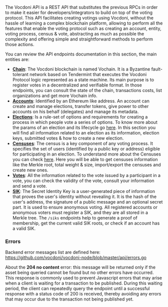 The Vocdoni API is a REST API that substitutes the previous RPCs in order to make it easier for  developers/integrators to build on top of the voting protocol. This API facilitates creating votings using Vocdoni, without the hassle of learning a complex blockchain platform, allowing to perform all the features that enable the voting protocol such as creating an account, entity, voting process, census & vote, abstracting as much as possible the complexity and offering simple and straightforward methods to perform those actions. 

You can review the API endpoints documentation in this section, the main entities are:

- [**Chain**](chain): The Vocdoni blockchain is named Vochain. It is a Byzantine fault-tolerant network based on Tendermint that executes the Vocdoni Protocol logic represented as a state machine. Its main purpose is to register votes in a  decentralized and verifiable format. In those endpoints, you can consult the state of the chain, transactions costs,  list organizations and get more Vochain info.
- [**Accounts**](accounts): Identified by an Ethereum like address. An account can create and manage elections, transfer tokens, give power to other accounts on his behalf (delegates) and manage its metadata.
- [**Elections**](elections): Is a rule-set of options and requirements for creating a process in which people vote a series of options. To know more about the params of an election and its lifecycle go [here](../get-started/intro#23-elections). In this section you will find all information related to an election as its information, election keys, submitted votes & how to create a new election.
- [**Censuses**](censuses): The census is a key component of any voting process. It specifies the set of users (identified by a public key or address) eligible for participating in an election. To understand more about the Censuses you can check [here](../get-started/intro#21-the-census). Here you will be able to get censuses information like the Merkle root, total weight & size, import/export the censuses and create new ones.
- [**Votes**](votes): All the information related to the vote issued by a participant in a vote, you can check the validity of the vote, consult your information and send a vote.
- [**SIK**](sik): The Secret Identity Key is a user-generated piece of information that proves the user's identity without revealing it. It is the hash of the user's address, the signature of a public message and an optional secret part. It is used to ensure anonymous voting. All registered accounts or anonymous voters must register a SIK, and they are all stored in a Merkle tree. The `/siks` endpoints help to generate a proof of membership, get the current valid SIK roots, or check if an account has a valid SIK.


### Errors 

Backend error messages list are defined here: https://github.com/vocdoni/vocdoni-node/blob/master/api/errors.go

About the **204 no content** error: this message will be returned only if the asset being queried cannot be found but no other errors have occurred. This response is commonly used to prevent Javascript errors that may arise when a client is waiting for a  transaction to be published. During this waiting period, the client can repeatedly query the endpoint until a  successful response with a status code of 200 is received, thereby avoiding any errors that may occur due to the transaction not being published yet.